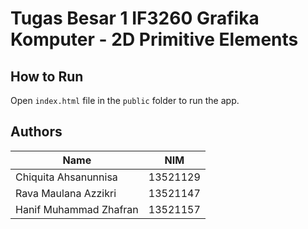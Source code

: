 # Tugas Besar 1 IF3260 Grafika Komputer - 2D Primitive Elements

## How to Run
Open `index.html` file in the `public` folder to run the app.

## Authors
| Name                    |   NIM    |
| ----------------------- | :------: |
| Chiquita Ahsanunnisa    | 13521129 |
| Rava Maulana Azzikri    | 13521147 |
| Hanif Muhammad Zhafran  | 13521157 |